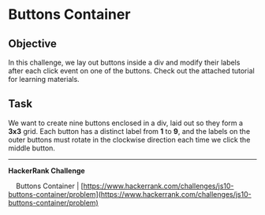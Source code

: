 # Buttons Container

## Objective

In this challenge, we lay out buttons inside a div and modify their labels after each click event on one of the buttons. Check out the attached tutorial for learning materials.

## Task

We want to create nine buttons enclosed in a div, laid out so they form a **3x3** grid. Each button has a distinct label from **1** to **9**, and the labels on the outer buttons must rotate in the clockwise direction each time we click the middle button.

---

**HackerRank Challenge** &#10;

&nbsp;&nbsp;&nbsp;&nbsp;Buttons Container | [https://www.hackerrank.com/challenges/js10-buttons-container/problem](https://www.hackerrank.com/challenges/js10-buttons-container/problem)
